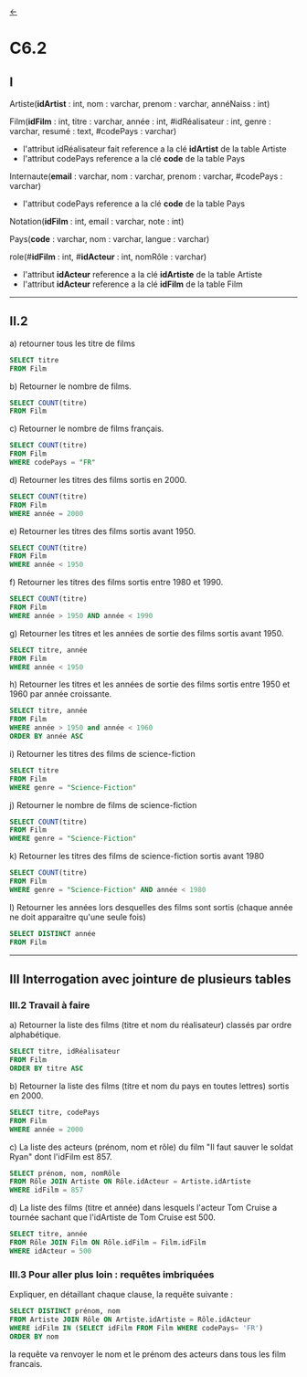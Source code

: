 [<-](../cours.md)

# C6.2

## I

Artiste(__idArtist__ : int, nom : varchar, prenom : varchar, annéNaiss : int)

Film(__idFilm__ : int, titre : varchar, année : int, #idRéalisateur : int, genre : varchar, resumé : text, #codePays : varchar)

* l'attribut idRéalisateur fait reference a la clé __idArtist__ de la table Artiste
* l'attribut codePays reference a la clé __code__ de la table Pays

Internaute(__email__ : varchar, nom : varchar, prenom : varchar, #codePays : varchar)

* l'attribut codePays reference a la clé __code__ de la table Pays


Notation(__idFilm__ : int, email : varchar, note : int)


Pays(__code__ : varchar, nom : varchar, langue : varchar)


role(#__idFilm__ : int, #__idActeur__ : int, nomRôle : varchar)

* l'attribut __idActeur__ reference a la clé __idArtiste__ de la table Artiste
* l'attribut __idActeur__ reference a la clé __idFilm__ de la table Film

___

## II.2

a) retourner tous les titre de films

```sql
SELECT titre 
FROM Film
```

b) Retourner le nombre de films.

```sql
SELECT COUNT(titre) 
FROM Film
```

c) Retourner le nombre de films français.


```sql
SELECT COUNT(titre) 
FROM Film 
WHERE codePays = "FR"
```

d) Retourner les titres des films sortis en 2000.

```sql
SELECT COUNT(titre) 
FROM Film 
WHERE année = 2000
```

e) Retourner les titres des films sortis avant 1950.

```sql
SELECT COUNT(titre) 
FROM Film 
WHERE année < 1950
```
f) Retourner les titres des films sortis entre 1980 et 1990.

```sql
SELECT COUNT(titre) 
FROM Film 
WHERE année > 1950 AND année < 1990
```

g) Retourner les titres et les années de sortie des films sortis avant 1950.

```sql
SELECT titre, année 
FROM Film 
WHERE année < 1950
```

h) Retourner les titres et les années de sortie des films sortis entre 1950 et 1960 par année croissante.
    
```sql
SELECT titre, année 
FROM Film 
WHERE année > 1950 and année < 1960
ORDER BY année ASC 
```

i) Retourner les titres des films de science-fiction

```sql
SELECT titre
FROM Film
WHERE genre = "Science-Fiction"
```

j) Retourner le nombre de films de science-fiction

```sql
SELECT COUNT(titre)
FROM Film
WHERE genre = "Science-Fiction"
```

k) Retourner les titres des films de science-fiction sortis avant 1980

```sql
SELECT COUNT(titre)
FROM Film
WHERE genre = "Science-Fiction" AND année < 1980
```

l) Retourner les années lors desquelles des films sont sortis (chaque année ne doit apparaitre qu'une seule fois)

```sql
SELECT DISTINCT année
FROM Film
```

---

## III Interrogation avec jointure de plusieurs tables

### III.2 Travail à faire

a) Retourner la liste des films (titre et nom du réalisateur) classés par ordre alphabétique.

```sql
SELECT titre, idRéalisateur
FROM Film
ORDER BY titre ASC
```

b) Retourner la liste des films (titre et nom du pays en toutes lettres) sortis en 2000.

```sql
SELECT titre, codePays
FROM Film
WHERE année = 2000
```

c) La liste des acteurs (prénom, nom et rôle) du film "Il faut sauver le soldat Ryan" dont l'idFilm est 857.

```sql
SELECT prénom, nom, nomRôle
FROM Rôle JOIN Artiste ON Rôle.idActeur = Artiste.idArtiste
WHERE idFilm = 857
```

d) La liste des films (titre et année) dans lesquels l'acteur Tom Cruise a tournée sachant que l'idArtiste de Tom Cruise est 500.

```sql
SELECT titre, année
FROM Rôle JOIN Film ON Rôle.idFilm = Film.idFilm
WHERE idActeur = 500
```


### III.3 Pour aller plus loin : requêtes imbriquées

Expliquer, en détaillant chaque clause, la requête suivante :

```sql
SELECT DISTINCT prénom, nom
FROM Artiste JOIN Rôle ON Artiste.idArtiste = Rôle.idActeur
WHERE idFilm IN (SELECT idFilm FROM Film WHERE codePays= 'FR')
ORDER BY nom
```

la requête va renvoyer le nom et le prénom des acteurs dans tous les film francais.